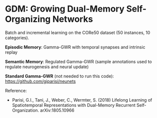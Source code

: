 # GDM: Growing Dual-Memory Self-Organizing Networks

Batch and incremental learning on the CORe50 dataset (50 instances, 10 categories).

**Episodic Memory**: Gamma-GWR with temporal synapses and intrinsic replay

**Semantic Memory**: Regulated Gamma-GWR (sample annotations used to regulate neurogenesis and neural update)

**Standard Gamma-GWR** (not needed to run this code): https://github.com/giparisi/neunets

Reference:
+ Parisi, G.I., Tani, J., Weber, C., Wermter, S. (2018) Lifelong Learning of Spatiotemporal Representations with Dual-Memory Recurrent Self-Organization. arXiv:1805.10966
